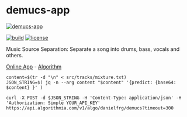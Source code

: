 # demucs-app

[![demucs-app](https://raw.githubusercontent.com/danielfrg/demucs-app/main/demucs-app.png)](https://demucs.danielfrg.com)

[![build](https://github.com/danielfrg/demucs-app/workflows/deploy/badge.svg)](https://github.com/danielfrg/demucs-app/actions/workflows/deploy.yml)
[![license](https://img.shields.io/:license-Apache%202-blue.svg)](https://github.com/danielfrg/demucs-app/blob/master/LICENSE.txt)

Music Source Separation: Separate a song into drums, bass, vocals and others.

[Online App](https://demucs.danielfrg.com) -
[Algorithm](https://algorithmia.com/algorithms/danielfrg/demucs)

```
content=$(tr -d "\n" < src/tracks/mixture.txt)
JSON_STRING=$( jq -n --arg content "$content" '{predict: {base64: $content} }' )

curl -X POST -d $JSON_STRING -H 'Content-Type: application/json' -H 'Authorization: Simple YOUR_API_KEY' https://api.algorithmia.com/v1/algo/danielfrg/demucs?timeout=300
```
